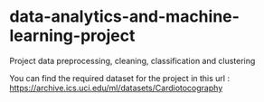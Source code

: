 # data-analytics-and-machine-learning-project
Project data preprocessing, cleaning, classification and clustering

You can find the required dataset for the project in this url : https://archive.ics.uci.edu/ml/datasets/Cardiotocography
